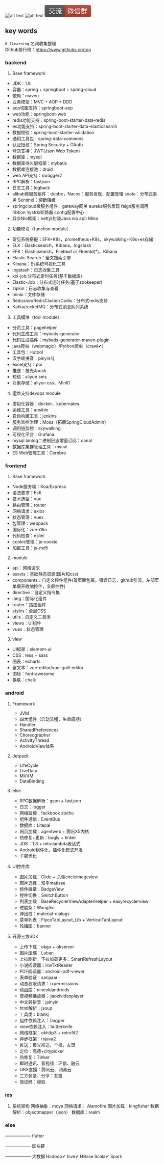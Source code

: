 ![alt text](../static/common/svg/luoxiaosheng.svg "公众号")
![alt text](../static/common/svg/luoxiaosheng_learning.svg "学习")
![alt text](../static/common/svg/luoxiaosheng_wechat.svg "微信")


## key words
`0-1Learning` 名词收集整理    
Github排行榜：https://www.githubs.cn/top


### backend   
1. Base framework
- JDK：1.8
- 容器：spring + springboot + spring-cloud
- 依赖：maven
- 业务模型：MVC + AOP + DDD
- aop切面支持：springboot-aop
- web功能：springboot-web
- redis功能支持：spring-boot-starter-data-redis
- es功能支持：spring-boot-starter-data-elasticsearch
- 数据校验：spring-boot-starter-validation
- 通用工具包：spring-data-commons
- 认证授权：Spring Security + OAuth
- 登录支持：JWT(Json Web Token)
- 数据库：mysql
- 数据库持久层框架：mybatis
- 数据库连接池：druid
- web API支持：swagger2
- RPC解析：fastjson
- 日志工具：logback
- alibab微服务组件：dubbo，Nacos：服务发现，配置管理 seata：分布式事务 Sentinel：熔断降级
- springcloud微服务组件：gateway网关 eureka服务发现 feign服务调用 ribbon hystrix断路器  config配置中心
- 异步Nio框架：netty(封装Java nio api)    Mina

2. 功能模块（function module）
- 常见系统搭配：EFK+K8s，prometheus+K8s，skywalking+K8s+es存储
- ELK：Elasticsearch，Kibana，logstash
- EFK：Elasticsearch，Filebeat or Fluentd(*)，Kibana
- Elastic Search：全文搜索引擎    
- Kibana：Es系统可视化工具
- logstash：日志收集工具
- xxl-job:分布式定时任务(基于数据库)
- Elastic-Job：分布式定时任务(基于zookeeper)
- zipkin：日志收集与查看
- minio：文件存储
- Redission/RedisCluster/Codis：分布式redis支持
- Kafka/rocketMQ：分布式消息队列系统

3. 工具模块（tool module）
- 分页工具：pagehelper
- 代码生成工具：mybatis-generator
- 代码生成插件：mybatis-generator-maven-plugin
- java爬虫（webmagic）/Python爬虫（crawl✔）
- 工具包：Hutool
- 汉字转拼音：pinyin4j
- excel支持：poi
- 推送：极光Jpush
- 短信：aliyun sms
- 对象存储：aliyun oss、MinIO

4. 运维支持devops module
- 虚拟化容器：docker、kubernates
- 运维工具：ansible
- 自动构建工具：jenkins
- 服务监控治理：Moss（拓展SpringCloudAdmin）
- 调用链监控：skywalking
- 可视化平台：Grafana
- mysql binlog二进制日志增量订阅：canal
- 数据库集群管理工具：mycat
- ES Web管理工具：Cerebro


### frontend
1. Base framework
- Node服务端：Koa/Express
- 语法要求：Es6
- 技术选型：vue
- 路由管理：router
- 网络请求：axios
- 状态管理：vuex
- 包管理：webpack
- 国际化：vue-i18n
- 代码检查：eslint
- cookie管理：js-cookie
- 加密工具：js-md5

2. module
- api：网络请求
- assets：基础静态资源(图片和css)
- components：自定义控件组件(首页面包屑，错误日志，github引流，左部菜单展开收缩控件，全屏控件)
- directive：自定义指令集
- lang：国际化组件
- router：路由组件
- styles：全局CSS
- utils：自定义工具类
- views：UI组件
- vuex：状态管理

3. view
- UI框架：element-ui
- CSS：less + sass
- 图表：echarts
- 富文本：vue-editor/vue-quill-editor
- 图标：font-awesome
- 换肤：chalk


### android
1. Framework 
   - JVM
   - 四大组件（启动流程，生命周期）
   - Handler
   - SharedPreferences
   - Choreographer
   - ActivityThread
   - AndroidView体系
2. Jetpack
   - LifeCycle
   - LiveData
   - MVVM
   - DataBinding

3. else
   - RPC数据解析：gson + fastjson
   - 日志：logger
   - 网络监控：fackbook stetho
   - 组件通信：EventBus
   - 数据库：Litepal
   - 网页加载：agentweb + 腾讯X5内核
   - 热修复+更新：bugly + tinker
   - JDK：1.8 + retrolambda表达式
   - Android组件化，插件化模式开发
   - 卡顿优化

4. UI控件库
   - 图片加载：Glide + 头像circleimageview
   - 图片选择：知乎matisse
   - 控件徽章：BadgeView
   - 控件切换：SwitchButton
   - 列表加载：BaseRecyclerViewAdapterHelper + easyrecyclerview
   - 进度条：WangAvi
   - 弹出框：material-dialogs
   - 菜单列表：FlycoTabLayout_Lib + VerticalTabLayout
   - 轮播图：banner

5. 开源三方SDK
   - 上传下载：okgo + okserver
   - 图片压缩：Luban
   - 上拉刷新，下拉加载更多：SmartRefreshLayout
   - 小说阅读器：HwTxtReader
   - PDF阅读器：android-pdf-viewer
   - 表单验证：saripaar
   - 动态权限请求：rxpermissions
   - 动画库：nineoldandroids
   - 音视频播放器：jiaozivideoplayer
   - 中文转拼音：jpinyin
   - html解析：jsoup
   - 工具类：blankj
   - 组件依赖注入：Dagger
   - view依赖注入：butterknife
   - 网络框架：okhttp3 + retrofit2
   - 异步框架：rxjava2
   - 推送：极光推送、个推、友盟
   - 定位：高德+citypicker 
   - 热修复：Tinker 
   - 即时通讯、音视频：环信、融云 
   - OBS直播：腾讯云、网易云 
   - 三方登录、分享：友盟 
   - 验证码：极验

### ios
1. 系统架构
网络抽象：moya
网络请求： Alamofire
图片加载：kingfisher
数据解析：objectmapper（json）
数据库：realm

### else
——————
flutter

——————
区块链

——————
大数据
Hadoop✔  hive✔  HBase  Scala✔  Spark
